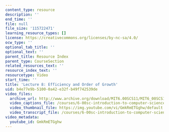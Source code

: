 ```yaml
---
content_type: resource
description: ''
end_time: ''
file: null
file_size: '115722471'
learning_resource_types: []
license: https://creativecommons.org/licenses/by-nc-sa/4.0/
ocw_type: ''
optional_tab_title: ''
optional_text: ''
parent_title: Resource Index
parent_type: CourseSection
related_resources_text: ''
resource_index_text: ''
resourcetype: Video
start_time: ''
title: 'Lecture 8: Efficiency and Order of Growth'
uid: b4e77e9b-5100-0a42-e32f-b49f742539de
video_files:
  archive_url: http://www.archive.org/download/MIT6.00SCS11/MIT6_00SCS11_lec08_300k.mp4
  video_captions_file: /courses/6-00sc-introduction-to-computer-science-and-programming-spring-2011/9c4854030d365a61a00fc14420e39f9c_GmkRmETGghw.vtt
  video_thumbnail_file: https://img.youtube.com/vi/GmkRmETGghw/default.jpg
  video_transcript_file: /courses/6-00sc-introduction-to-computer-science-and-programming-spring-2011/e34803532bf33cbe699c978e50209f51_GmkRmETGghw.pdf
video_metadata:
  youtube_id: GmkRmETGghw
---
```

